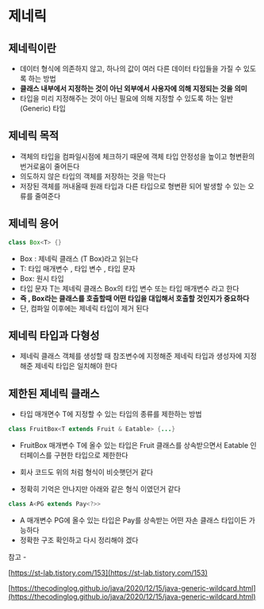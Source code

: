 # 제네릭
## 제네릭이란

- 데이터 형식에 의존하지 않고, 하나의 값이 여러 다른 데이터 타입들을 가질 수 있도록 하는 방법
- **클래스 내부에서 지정하는 것이 아닌 외부에서 사용자에 의해 지정되는 것을 의미**
- 타입을 미리 지정해주는 것이 아닌 필요에 의해 지정할 수 있도록 하는 일반(Generic) 타입

## 제네릭 목적

- 객체의 타입을 컴파일시점에 체크하기 때문에 객체 타입 안정성을 높이고 형변환의 번거로움이 줄어든다
- 의도하지 않은 타입의 객체를 저장하는 것을 막는다
- 저장된 객체를 꺼내올때 원래 타입과 다른 타입으로 형변환 되어 발생할 수 있는 오류를 줄여준다

## 제네릭 용어

```java
class Box<T> {}
```

- Box<T> : 제네릭 클래스 (T Box)라고 읽는다
- T: 타입 매개변수 , 타입 변수 , 타입 문자
- Box: 원시 타입
- 타입 문자 T는 제네릭 클래스 Box<T>의 타입 변수 또는 타입 매개변수 라고 한다
- **즉 , Box라는 클래스를 호출할때 어떤 타입을 대입해서 호출할 것인지가 중요하다**
- 단, 컴파일 이후에는 제네릭 타입이 제거 된다

## 제네릭 타입과 다형성

- 제네릭 클래스 객체를 생성할 때 참조변수에 지정해준 제네릭 타입과 생성자에 지정해준 제네릭 타입은 일치해야 한다

## 제한된 제네릭 클래스

- 타입 매개면수 T에 지정할 수 있는 타입의 종류를 제한하는 방법

```java
class FruitBox<T extends Fruit & Eatable> {...}
```

- FruitBox 매개변수 T에 올수 있는 타입은 Fruit 클래스를 상속받으면서 Eatable 인터페이스를 구현한 타입으로 제한한다

- 회사 코드도 위의 처럼 형식이 비슷햇던거 같다
- 정확히 기억은 안나지만 아래와 같은 형식 이였던거 같다

```java
class A<PG extends Pay<?>>
```

- A 매개변수 PG에 올수 있는 타입은 Pay를 상속받는 어떤 자손 클래스 타입이든 가능하다
- 정확한 구조 확인하고 다시 정리해야 겠다


참고 -
 
[https://st-lab.tistory.com/153](https://st-lab.tistory.com/153)

[https://thecodinglog.github.io/java/2020/12/15/java-generic-wildcard.html](https://thecodinglog.github.io/java/2020/12/15/java-generic-wildcard.html)